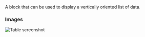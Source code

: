 A block that can be used to display a vertically oriented list of data.

### Images

![Table screenshot](https://gitlab.com/appsemble/appsemble/-/raw/0.27.9/config/assets/list.png)
